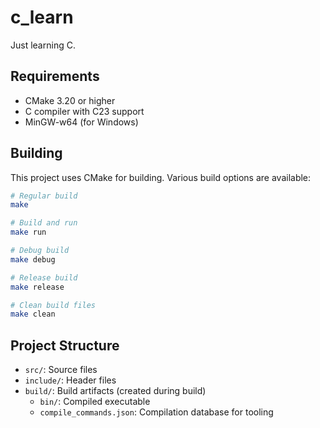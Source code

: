 # c_learn

Just learning C.

## Requirements

- CMake 3.20 or higher
- C compiler with C23 support
- MinGW-w64 (for Windows)

## Building

This project uses CMake for building. Various build options are available:

```bash
# Regular build
make

# Build and run
make run

# Debug build
make debug

# Release build
make release

# Clean build files
make clean
```

## Project Structure

- `src/`: Source files
- `include/`: Header files
- `build/`: Build artifacts (created during build)
  - `bin/`: Compiled executable
  - `compile_commands.json`: Compilation database for tooling
